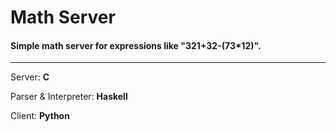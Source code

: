 # Math Server

#### Simple math server for expressions like "321+32-(73\*12)".
------------------------------------------
Server: __C__

Parser & Interpreter: __Haskell__

Client: __Python__

